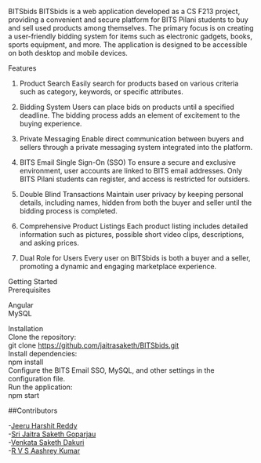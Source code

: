 BITSbids
BITSbids is a web application developed as a CS F213 project, providing a convenient and secure platform for BITS Pilani students to buy and sell used products among themselves. The primary focus is on creating a user-friendly bidding system for items such as electronic gadgets, books, sports equipment, and more. The application is designed to be accessible on both desktop and mobile devices.

Features
1. Product Search
Easily search for products based on various criteria such as category, keywords, or specific attributes.

2. Bidding System
Users can place bids on products until a specified deadline. The bidding process adds an element of excitement to the buying experience.

3. Private Messaging
Enable direct communication between buyers and sellers through a private messaging system integrated into the platform.

4. BITS Email Single Sign-On (SSO)
To ensure a secure and exclusive environment, user accounts are linked to BITS email addresses. Only BITS Pilani students can register, and access is restricted for outsiders.

5. Double Blind Transactions
Maintain user privacy by keeping personal details, including names, hidden from both the buyer and seller until the bidding process is completed.

6. Comprehensive Product Listings
Each product listing includes detailed information such as pictures, possible short video clips, descriptions, and asking prices.

7. Dual Role for Users
Every user on BITSbids is both a buyer and a seller, promoting a dynamic and engaging marketplace experience.

Getting Started  
Prerequisites  

Angular  
MySQL  

Installation  
Clone the repository:  
git clone https://github.com/jaitrasaketh/BITSbids.git  
Install dependencies:  
npm install  
Configure the BITS Email SSO, MySQL, and other settings in the configuration file.  
Run the application:  
npm start  

##Contributors

-[Jeeru Harshit Reddy](https://github.com/reddy-j-harshith)  
-[Sri Jaitra Saketh Goparjau](https://github.com/jaitrasaketh)  
-[Venkata Saketh Dakuri](https://github.com/VenkataSakethDakuri)  
-[R V S Aashrey Kumar](https://github.com/Aashrey2407)  









